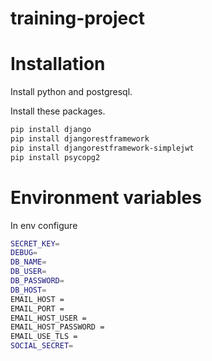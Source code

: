 # training-project

# Installation
Install python and postgresql.


Install these  packages.

```bash
pip install django
pip install djangorestframework
pip install djangorestframework-simplejwt
pip install psycopg2
```
# Environment variables
In env configure 

```bash
SECRET_KEY=
DEBUG=
DB_NAME=
DB_USER=
DB_PASSWORD=
DB_HOST=
EMAIL_HOST = 
EMAIL_PORT = 
EMAIL_HOST_USER = 
EMAIL_HOST_PASSWORD =
EMAIL_USE_TLS = 
SOCIAL_SECRET=

```